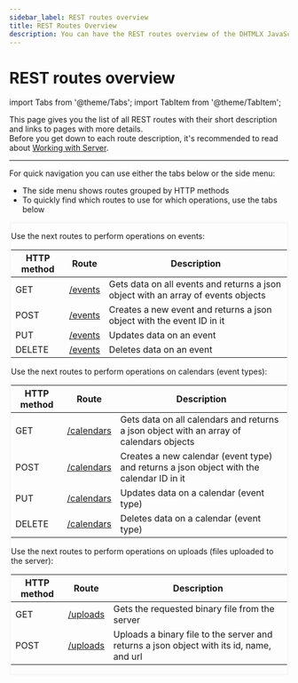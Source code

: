 ```yaml
---
sidebar_label: REST routes overview
title: REST Routes Overview
description: You can have the REST routes overview of the DHTMLX JavaScript Event Calendar library. Browse developer guides and API reference, try out code examples and live demos, and download a free 30-day evaluation version of DHTMLX Event Calendar.
---
```


# REST routes overview

import Tabs from '@theme/Tabs';
import TabItem from '@theme/TabItem';


This page gives you the list of all REST routes with their short description and links to pages with more details.<br> Before you get down to each route description, it's recommended to read about [Working with Server](guides/working_with_server.md).

---

For quick navigation you can use either the tabs below or the side menu:
- The side menu shows routes grouped by HTTP methods
- To quickly find which routes to use for which operations, use the tabs below

<div style="border: solid #F8F8F8">
<Tabs>
<TabItem value="events" label="events">
<p>Use the next routes to perform operations on events:</p>
<table>
<thead>
<tr>
<th>HTTP method</th>
<th>Route</th>
<th>Description</th>
</tr>
</thead>
<tbody>
<tr>
<td>GET</td>
<td><a href="/api/provider/rest_routes/get_routes/js_eventcalendar_getevents_route"> /events</a></td>
<td>Gets data on all events and returns a json object with an array of events objects</td>
</tr>
<tr>
<td>POST</td>
<td><a href="/api/provider/rest_routes/post_routes/js_eventcalendar_postevent_route"> /events</a></td>
<td>Creates a new event and returns a json object with the event ID in it</td>
</tr>
<tr>
<td>PUT</td>
<td><a href="/api/provider/rest_routes/put_routes/js_eventcalendar_putevent_route"> /events</a></td>
<td>Updates data on an event</td>
</tr>
<tr>
<td>DELETE</td>
<td><a href="/api/provider/rest_routes/delete_routes/js_eventcalendar_deleteevent_route"> /events</a></td>
<td>Deletes data on an event</td>
</tr>
</tbody>
</table>
</TabItem>

<TabItem value="calendars" label="calendars">
<p>Use the next routes to perform operations on calendars (event types):</p>
<table>
<thead>
<tr>
<th>HTTP method</th>
<th>Route</th>
<th>Description</th>

</tr>
</thead>
<tbody>
<tr>
<td>GET</td>
<td><a href="/api/provider/rest_routes/get_routes/js_eventcalendar_getcalendars_route"> /calendars</a></td>
<td>Gets data on all calendars and returns a json object with an array of calendars objects</td>
</tr>
<tr>
<td>POST</td>
<td ><a href="/api/provider/rest_routes/post_routes/js_eventcalendar_postcalendar_route"> /calendars</a></td>
<td>Creates a new calendar (event type) and returns a json object with the calendar ID in it</td>
</tr>
<tr>
<td>PUT</td>
<td><a href="/api/provider/rest_routes/put_routes/js_eventcalendar_putcalendar_route"> /calendars</a></td><td>Updates data on a calendar (event type)</td>
</tr>
<tr>
<td>DELETE</td>
<td><a href="/api/provider/rest_routes/delete_routes/js_eventcalendar_deletecalendar_route"> /calendars</a></td>
<td>Deletes data on a calendar (event type)</td>
</tr>
</tbody>
</table>
</TabItem>

<TabItem value="uploads" label="uploads">
<p>Use the next routes to perform operations on uploads (files uploaded to the server):</p>
<table>
<thead>
<tr>
<th>HTTP method</th>
<th>Route</th>
<th>Description</th>
</tr>
</thead>
<tbody>
<tr>
<td>GET</td>
<td><a href="/api/provider/rest_routes/get_routes/js_eventcalendar_getuploads_route"> /uploads</a></td>
<td>Gets the requested binary file from the server</td>
</tr>
<tr>
<td>POST</td>
<td><a href="/api/provider/rest_routes/post_routes/js_eventcalendar_postupload_route"> /uploads</a></td>
<td>Uploads a binary file to the server and returns a json object with its id, name, and url</td>
</tr>
</tbody>
</table>
</TabItem>

</Tabs>
</div>